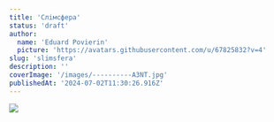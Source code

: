```yaml
---
title: 'Слiмсфера'
status: 'draft'
author:
  name: 'Eduard Povierin'
  picture: 'https://avatars.githubusercontent.com/u/67825832?v=4'
slug: 'slimsfera'
description: ''
coverImage: '/images/----------A3NT.jpg'
publishedAt: '2024-07-02T11:30:26.916Z'
---
```


![](/images/----------U2ND.jpg)